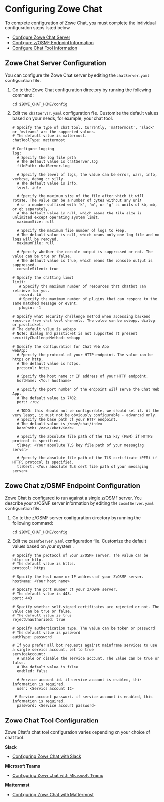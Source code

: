 # Configuring Zowe Chat

To complete configuration of Zowe Chat, you must complete the individual configuration steps listed below.

- [Configure Zowe Chat Server](#zowe-chat-server-configuration)
- [Configure z/OSMF Endpoint Information](#zowe-chat-zosmf-endpoint-configuration)
- [Configure Chat Tool Information](#zowe-chat-tool-configuration)


## Zowe Chat Server Configuration

You can configure the Zowe Chat server by editing the `chatServer.yaml` configuration file.

1. Go to the Zowe Chat configuration directory by running the following command:

   ```
   cd $ZOWE_CHAT_HOME/config
   ```

2. Edit the `chatServer.yaml` configuration file. Customize the default values based on your needs, for example, your chat tool. 

   ```
   # Specify the type of chat tool. Currently, 'mattermost', 'slack' or 'msteams' are the supported values.
   # The default value is mattermost.
   chatToolType: mattermost

   # Configure logging
   log:
     # Specify the log file path
     # The default value is chatServer.log
     filePath: chatServer.log
  
     # Specify the level of logs, the value can be error, warn, info, verbose, debug or silly.
     # The default value is info.
     level: info

     # Specify the maximum size of the file after which it will rotate. The value can be a number of bytes without any unit
     # or a number suffixed with 'k', 'm', or 'g' as units of kb, mb, or gb separately.
     # The default value is null, which means the file size is unlimited except operating system limit.
     maximumSize: null

     # Specify the maximum file number of logs to keep.
     # The default value is null, which means only one log file and no logs will be removed.
     maximumFile: null

     # Specify whether the console output is suppressed or not. The value can be true or false.
     # The default value is true, which means the console output is suppressed.
     consoleSilent: true

   # Specify the chatting limit
   limit:
      # Specify the maximum number of resources that chatbot can retrieve for you.
      record: 10
      # Specify the maximum number of plugins that can respond to the same matched message or event.
      plugin: -1

   # Specify what security challenge method when accessing backend resource from chat tool channels. The value can be webapp, dialog or passticket.
   # The default value is webapp
   # Note: dialog and passticket is not supported at present
   securityChallengeMethod: webapp

   # Specify the configuration for Chat Web App
   webApp:
     # Specify the protocol of your HTTP endpoint. The value can be https or http.
     # The default value is https.
     protocol: https

     # Specify the host name or IP address of your HTTP endpoint.
     hostName: <Your hostname>

     # Specify the port number of the endpoint will serve the Chat Web App.
     # The default value is 7702.
     port: 7702

     # TODO: this should not be configurable, we should set it. At the very least, it must not be obviously configurable - advanced only.
     # Specify the base path of your HTTP endpoint.
     # The default value is /zowe/chat/index
     basePath: /zowe/chat/index

     # Specify the absolute file path of the TLS key (PEM) if HTTPS protocol is specified.
     tlsKey: <Your absolute TLS key file path of your messaging server>

     # Specify the absolute file path of the TLS certificate (PEM) if HTTPS protocol is specified.
     tlsCert: <Your absolute TLS cert file path of your messaging server>
    ```

## Zowe Chat z/OSMF Endpoint Configuration

Zowe Chat is configured to run against a single z/OSMF server. You describe your z/OSMF server information by editing the `zosmfServer.yaml` configuration file.

1. Go to the z/OSMF server configuration directory by running the following command: 

   ```
   cd $ZOWE_CHAT_HOME/config
   ```

2. Edit the `zosmfServer.yaml` configuration file. Customize the default values based on your system . 

   ```
   # Specify the protocol of your Z/OSMF server. The value can be https or http.
   # The default value is https.
   protocol: https

   # Specify the host name or IP address of your Z/OSMF server.
   hostName: <Your host name>

   # Specify the port number of your z/OSMF server.
   # The default value is 443.
   port: 443

   # Specify whether self-signed certificates are rejected or not. The value can be true or false.
   # The default value is true
   rejectUnauthorized: true

   # Specify authentication type. The value can be token or password
   # The default value is password
   authType: password

   # If you prefer all bot requests against mainframe services to use a single service account, set to true
   serviceAccount: 
     # Enable or disable the service account. The value can be true or false.
     # The default value is false.
     enabled: false

     # Service account id. if service account is enabled, this information is required.
     user: <Service account ID>

    # Service account password. if service account is enabled, this information is required.
     password: <Service account password>
    ```


## Zowe Chat Tool Configuration

Zowe Chat's chat tool configuration varies depending on your choice of chat tool. 

**Slack**
- [Configuring Zowe Chat with Slack](chat_configure_slack.md)

**Microsoft Teams**
- [Configuring Zowe chat with Microsoft Teams](chat_configure_teams.md)

**Mattermost** 
- [Configuring Zowe Chat with Mattermost](chat_configure_mattermost.md)

